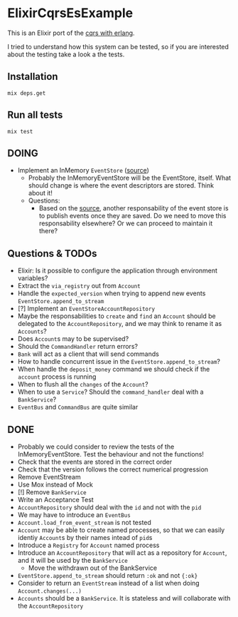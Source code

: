 # ElixirCqrsEsExample

This is an Elixir port of the [cqrs with erlang](https://github.com/bryanhunter/cqrs-with-erlang).

I tried to understand how this system can be tested, so if you are interested about the testing take a look a the tests.

## Installation

```
mix deps.get
```

## Run all tests

```
mix test
```

## DOING

- Implement an InMemory `EventStore` ([source](https://github.com/gregoryyoung/m-r/blob/master/SimpleCQRS/EventStore.cs))
  - Probably the InMemoryEventStore will be the EventStore, itself. What should change is where the event descriptors are stored. Think about it!
  - Questions:
    - Based on the [source](https://github.com/gregoryyoung/m-r/blob/master/SimpleCQRS/EventStore.cs), another responsability of the event store is to publish events once they are saved. Do we need to move this responsability elsewhere? Or we can proceed to maintain it there?

## Questions & TODOs

- Elixir: Is it possible to configure the application through environment variables?
- Extract the `via_registry` out from `Account`
- Handle the `expected_version` when trying to append new events `EventStore.append_to_stream`
- [?] Implement an `EventStoreAccountRepository`
- Maybe the responsabilities to `create` and `find` an `Account` should be delegated to the `AccountRepository`, and we may think to rename it as `Accounts`?
- Does `Account`s may to be supervised?
- Should the `CommandHandler` return errors?
- `Bank` will act as a client that will send commands
- How to handle concurrent issue in the `EventStore.append_to_stream`?
- When handle the `deposit_money` command we should check if the `account` process is running
- When to flush all the `changes` of the `Account`?
- When to use a `Service`? Should the `command_handler` deal with a `BankService`?
- `EventBus` and `CommandBus` are quite similar

## DONE

- Probably we could consider to review the tests of the InMemoryEventStore. Test the behaviour and not the functions!
- Check that the events are stored in the correct order
- Check that the version follows the correct numerical progression
- Remove EventStream
- Use Mox instead of Mock
- [!] Remove `BankService`
- Write an Acceptance Test
- `AccountRepository` should deal with the `id` and not with the `pid`
- We may have to introduce an `EventBus`
- `Account.load_from_event_stream` is not tested
- `Account` may be able to create named processes, so that we can easily identiy `Account`s by their names intead of `pid`s
- Introduce a `Registry` for `Account` named process
- Introduce an `AccountRepository` that will act as a repository for `Account`, and it will be used by the `BankService`
  - Move the withdrawn out of the BankService
- `EventStore.append_to_stream` should return `:ok` and not `{:ok}`
- Consider to return an `EventStream` instead of a list when doing `Account.changes(...)`
- `Accounts` should be a `BankService`. It is stateless and will collaborate with the `AccountRepository`
